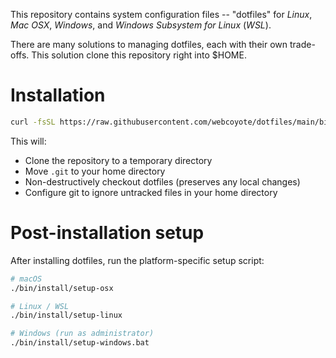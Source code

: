 This repository contains system configuration files -- "dotfiles" for *Linux*, *Mac OSX*, *Windows*, and *Windows Subsystem for Linux* (*WSL*).

There are many solutions to managing dotfiles, each with their own trade-offs. This solution clone this repository right into $HOME.

# Installation

```bash
curl -fsSL https://raw.githubusercontent.com/webcoyote/dotfiles/main/bin/install/dotfiles | bash
```

This will:
- Clone the repository to a temporary directory
- Move `.git` to your home directory
- Non-destructively checkout dotfiles (preserves any local changes)
- Configure git to ignore untracked files in your home directory

# Post-installation setup

After installing dotfiles, run the platform-specific setup script:

```bash
# macOS
./bin/install/setup-osx

# Linux / WSL
./bin/install/setup-linux

# Windows (run as administrator)
./bin/install/setup-windows.bat
```
